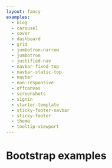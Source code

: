 ```yaml
---
layout: fancy
examples:
  - blog
  - carousel
  - cover
  - dashboard
  - grid
  - jumbotron-narrow
  - jumbotron
  - justified-nav
  - navbar-fixed-top
  - navbar-static-top
  - navbar
  - non-responsive
  - offcanvas
  - screenshots
  - signin
  - starter-template
  - sticky-footer-navbar
  - sticky-footer
  - theme
  - tooltip-viewport
---
```

<div class="container">
<h1>Bootstrap examples</h1>
</div>
<script>
examples = {{ page.examples | jsonify }};
d3.select('div.container')
  .selectAll('div')
  .data(examples)
  .enter()
  .append('div')
  .each(function (d) {
    var s = d3.select(this);
    s.append('h2')
     .append('a')
     .attr('href', function (d) { 
       return 'https://getbootstrap.com/examples/' + d; 
     })
    .html(function (d) { return d;});
    s.append('a')
     .attr('href', function (d) { 
       return 'https://github.com/twbs/bootstrap/tree/gh-pages/examples/' + d; 
     })
    .html('GitHub source');
  });
</script>
